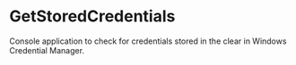 # GetStoredCredentials
Console application to check for credentials stored in the clear in Windows Credential Manager.
